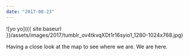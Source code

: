 ```yaml
---
date: "2017-08-23"
---
```


![yo yo]({{ site.baseurl }}/assets/images/2017/tumblr_ov4tkvqXDt1r16syio1_1280-1024x768.jpg)

Having a close look at the map to see where we are. We are here.
